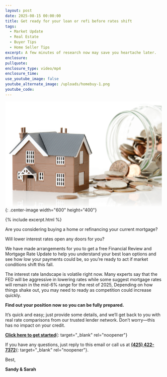 ```yaml
---
layout: post
date: 2025-08-15 00:00:00
title: Get ready for your loan or refi before rates shift
tags:
  - Market Update
  - Real Estate
  - Buyer Tips
  - Home Seller Tips
excerpt: A few minutes of research now may save you heartache later.
enclosure:
pullquote:
enclosure_type: video/mp4
enclosure_time:
use_youtube_image: false
youtube_alternate_image: /uploads/homebuy-1.png
youtube_code:
---
```

![](/uploads/homebuy.png){: .center-image width="600" height="400"}

{% include excerpt.html %}

Are you considering buying a home or refinancing your current mortgage?

Will lower interest rates open any doors for you?

We have made arrangements for you to get a free Financial Review and Mortgage Rate Update to help you understand your best loan options and see how low your payments could be, so you’re ready to act if market conditions shift this fall.

The interest rate landscape is volatile right now. Many experts say that the FED will be aggressive in lowering rates while some suggest mortgage rates will remain in the mid-6% range for the rest of 2025, Depending on how things shake out, you may need to ready as competition could increase quickly.

**Find out your position now so you can be fully prepared.**

It’s quick and easy; just provide some details, and we’ll get back to you with real rate comparisons from our trusted lender network. Don’t worry—this has no impact on your credit.

[**Click here to get started**](https://sandyandsarah-freemortgageratequote.paperform.co/){: target="_blank" rel="noopener"}

If you have any questions, just reply to this email or call us at [**(425) 422-7372**](tel:14254227372 "tel:14254227372"){: target="_blank" rel="noopener"}.

Best,

**Sandy & Sarah**